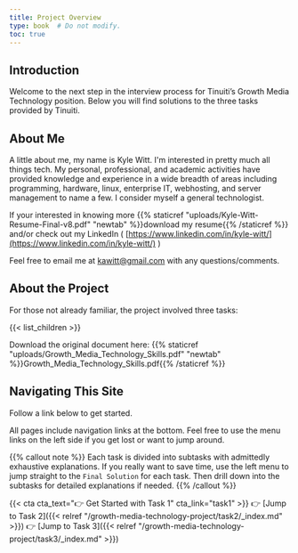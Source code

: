 ```yaml
---
title: Project Overview
type: book  # Do not modify.
toc: true
---
```


## Introduction

Welcome to the next step in the interview process for Tinuiti’s Growth Media Technology position. Below you
will find solutions to the three tasks provided by Tinuiti.  

## About Me

A little about me, my name is Kyle Witt. I'm interested in pretty much all things tech. My personal, professional, and academic activities have provided knowledge and experience in a wide breadth of areas including programming, hardware, linux, enterprise IT, webhosting, and server management to name a few. I consider myself a general technologist. 

If your interested in knowing more {{% staticref "uploads/Kyle-Witt-Resume-Final-v8.pdf" "newtab" %}}download my resume{{% /staticref %}} and/or check out my LinkedIn ( [https://www.linkedin.com/in/kyle-witt/](https://www.linkedin.com/in/kyle-witt/) )

Feel free to email me at <a href="mailto:kawitt@gmail.com">kawitt@gmail.com</a> with any questions/comments.

## About the Project

For those not already familiar, the project involved three tasks:

{{< list_children >}}

Download the original document here:
{{% staticref "uploads/Growth_Media_Technology_Skills.pdf" "newtab" %}}Growth_Media_Technology_Skills.pdf{{% /staticref %}}

## Navigating This Site

Follow a link below to get started. 

All pages include navigation links at the bottom. Feel free to use the menu links on the left side if you get lost or want to jump around. 

{{% callout note %}}
Each task is divided into subtasks with admittedly exhaustive explanations. If you really want to save time, use the left menu to jump straight to the `Final Solution` for each task. Then drill down into the subtasks for detailed explanations if needed.
{{% /callout %}}

{{< cta cta_text="👉 Get Started with Task 1" cta_link="task1" >}}
:point_right: [Jump to Task 2]({{< relref "/growth-media-technology-project/task2/_index.md" >}})
:point_right: [Jump to Task 3]({{< relref "/growth-media-technology-project/task3/_index.md" >}})

